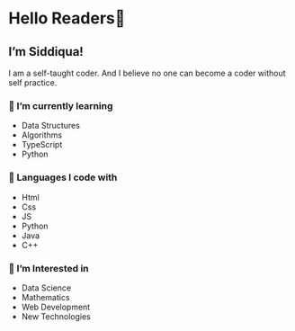 #  Hello Readers👋
## I’m Siddiqua!
   I am a self-taught coder. And I believe no one can become a coder without self practice.
### 🌱 I’m currently learning 
- Data Structures
- Algorithms
- TypeScript
- Python
### 🔨 Languages I code with
 * Html
 * Css
 * JS
 * Python
 * Java
 * C++
 ### 🧲 I’m Interested in
 - Data Science
 - Mathematics
 - Web Development
 - New Technologies
 
<!---
coder-2py/coder-2py is a ✨ special ✨ repository because its `README.md` (this file) appears on your GitHub profile.
You can click the Preview link to take a look at your changes.
--->
